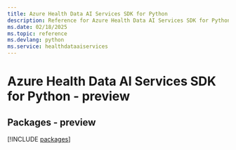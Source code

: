 ```yaml
---
title: Azure Health Data AI Services SDK for Python
description: Reference for Azure Health Data AI Services SDK for Python
ms.date: 02/18/2025
ms.topic: reference
ms.devlang: python
ms.service: healthdataaiservices
---
```

# Azure Health Data AI Services SDK for Python - preview
## Packages - preview
[!INCLUDE [packages](health-data-ai-services-index.md)]